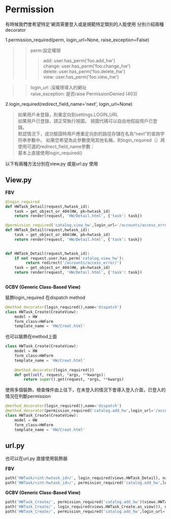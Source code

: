 # Permission

有時候我們會希望特定'網頁需要登入或是規範特定類別的人能使用
分別介紹兩種decorator

1.permission_required(perm, login_url=None, raise_exception=False) 
>> perm:設定權限 </br> 
>>>    add: user.has_perm('foo.add_hw')</br>
>>>    change: user.has_perm('foo.change_hw')</br>
>>>    delete: user.has_perm('foo.delete_hw')</br>
>>>    view: user.has_perm('foo.view_hw') </br>     
  
>>  login_url :沒權限導入的網址</br>
>>  raise_exception: 是否raise PermissionDenied (403)</br>




2.login_required(redirect_field_name='next', login_url=None)</br>
>如果用戶未登錄，則重定向到settings.LOGIN_URL</br>
>如果用戶已登錄，請正常執行視圖。 視圖代碼可以自由地假設用戶已登錄。</br>
>默認情況下，成功驗證時用戶應重定向到的路徑存儲在名為“next”的查詢字符串參數中。 如果您希望為此參數使用其他名稱，則login_required（）將使用可選的redirect_field_name參數：</br>
>基本上直接使用login_required()

    
以下有兩種方法分別在view.py 或是url.py 使用 
 
 
## View.py 

**FBV**

```python
@login_required
def HWTask_Detail(request,hwtask_id): 
    task = get_object_or_404(HW, pk=hwtask_id) 
    return render(request, 'HW/Detail.html', {'task': task})

@permission_required('catalog.view_hw',login_url='/accounts/access_error/')
def HWTask_Detail(request,hwtask_id): 
    task = get_object_or_404(HW, pk=hwtask_id) 
    return render(request, 'HW/Detail.html', {'task': task})
    

def HWTask_Detail(request,hwtask_id): 
    if not request.user.has_perm('catalog.view_hw'):
         return redirect('/accounts/access_error/')  
    task = get_object_or_404(HW, pk=hwtask_id) 
    return render(request, 'HW/Detail.html', {'task': task})
        

```

**GCBV (Generic Class-Based View)**

裝飾login_required 在dispatch method

```python	
@method_decorator(login_required(),name='dispatch') 		
class HWTask_Create(CreateView):
    model = HW
    form_class=HWForm	
    template_name = 'HW/Creat.html'  
```       

也可以裝飾在method上面

```python	
class HWTask_Create(CreateView):
    model = HW
    form_class=HWForm	
    template_name = 'HW/Creat.html'  
    
    @method_decorator(login_required()) 
    def get(self, request, *args, **kwargs): 
        return super().get(request, *args, **kwargs)
```      

使用多個裝飾，檢查條件由上往下，在未登入的情況下會導入登入介面，已登入的情況在判斷permission


```python	
@method_decorator(login_required(),name='dispatch') 	
@method_decorator(permission_required('catalog.add_hw',login_url='/accounts/access_error/'),name='dispatch')	
class HWTask_Create(CreateView):
    model = HW
    form_class=HWForm	
    template_name = 'HW/Creat.html'      
``` 


## url.py 
也可以在url.py 直接使用裝飾器


**FBV**
```python
path('HWTask/<int:hwtask_id>/', login_required(views.HWTask_Detail), name='hwtask_detail'),
path('HWTask/<int:hwtask_id>/', permission_required('catalog.add_hw',login_url='/accounts/access_error/')(views.HWTask_Detail)), name='hwtask_detail'),
``` 





**GCBV (Generic Class-Based View)**
```python
path('HWTask_Create/', permission_required('catalog.add_hw')(views.HWTask_Create.as_view())),
path('HWTask_Create/', login_required(views.HWTask_Create.as_view()), name='hwtask_create'),  	
path('HWTask_Create/', permission_required('catalog.add_hw',login_url='/accounts/access_error/')(views.HWTask_Create.as_view()), name='hwtask_create'),
``` 


















